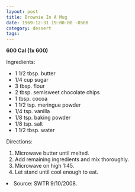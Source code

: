 ```yaml
---
layout: post
title: Brownie In A Mug
date: 1969-12-31 19:00:00 -0500
category: dessert
tags: 
---
```

<b>600 Cal (1x 600)</b>
<p>Ingredients:</p><ul>
<li>1 1/2 tbsp.	butter</li>
<li>1/4 cup	sugar</li>
<li>3 tbsp.	flour</li>
<li>2 tbsp.	semisweet chocolate chips</li>
<li>1 tbsp.	cocoa</li>
<li>1 1/2 tsp.	meringue powder</li>
<li>1/4 tsp.	vanilla</li>
<li>1/8 tsp.	baking powder</li>
<li>1/8 tsp.	salt</li>
<li>1 1/2 tbsp.	water</li>
</ul>
<p>Directions:</p>
<ol>
<li>Microwave butter until melted.</li>
<li>Add remaining ingredients and mix thoroughly.</li>
<li>Microwave on high 1:45.</li>
<li>Let stand until cool enough to eat.</li>
</ol>
<li>Source: SWTR 9/10/2008.  </li>
